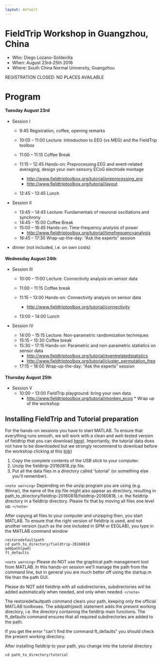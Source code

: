 ```yaml
---
layout: default
---
```


# FieldTrip Workshop in Guangzhou, China

  *  Who: Diego Lozano-Soldevilla
  *  When: August 23rd-25th 2016
  *  Where: South China Normal University, Guangzhou

REGISTRATION CLOSED: NO PLACES AVAILABLE

# Program

####  Tuesday August 23rd

*  Session I
    * 9:45			Registration, coffee, opening remarks
    * 10:05 – 11:00		Lecture: Introduction to EEG (vs MEG) and the FieldTrip toolbox
    * 11:00 – 11:15		Coffee Break
    * 11:15 – 12:45             Hands-on: Preprocessing EEG and event-related averaging, design your own sensory ECoG electrode montage
         * http://www.fieldtriptoolbox.org/tutorial/preprocessing_erp
         * http://www.fieldtriptoolbox.org/tutorial/layout

    * 12:45 – 13:45		Lunch

*  Session II
    * 13:45 – 14:45		Lecture: Fundamentals of neuronal oscillations and  synchrony
    * 14:45 – 15:00   	        Coffee Break
    * 15:00 – 16:45		Hands-on: Time-frequency analysis of power  
         * http://www.fieldtriptoolbox.org/tutorial/timefrequencyanalysis     
    * 16:45 – 17:30		Wrap-up-the-day: “Ask the experts” session

*  dinner (not included, i.e. on own costs)

#### Wednesday August 24th

*  Session III
    * 10:00 – 11:00		Lecture: Connectivity analysis on sensor data
    * 11:00 – 11:15		Coffee break
    * 11:15 – 13:00		Hands-on: Connectivity analysis on sensor data
         * http://www.fieldtriptoolbox.org/tutorial/connectivity

    * 13:00 – 14:00		Lunch

*  Session IV
    * 14:00 – 15:15		Lecture: Non-parametric randomization techniques
    * 15:15 – 15:30		Coffee break
    * 15:30 – 17:15	        Hands-on: Parametric and non-parametric statistics on sensor data
         * http://www.fieldtriptoolbox.org/tutorial/eventrelatedstatistics
         * http://www.fieldtriptoolbox.org/tutorial/cluster_permutation_freq
    * 17:15 – 18:00		Wrap-up-the-day: “Ask the experts” session

#### Thursday August 25th

*  Session V
    * 10:00 – 13:00		FieldTrip playground: bring your own data
         * http://www.fieldtriptoolbox.org/tutorial/monkey_ecog
                               * Wrap up of the workshop

## Installing FieldTrip and Tutorial preparation

For the hands-on sessions you have to start MATLAB. To ensure that
everything runs smooth, we will work with a clean and well-tested
version of fieldtrip that you can download [ here](ftp://ftp.fieldtriptoolbox.org/pub/fieldtrip/fieldtrip-20160818.zip )). Importantly, the tutorial data does not have to be
downloaded but we strongly recommend to download before the workshop clicking at this  [ link](https://www.dropbox.com/s/0sqv44taxhjbsqk/data_tutorials.rar?dl=0 ))
 1.  Copy the complete contents of the USB stick to your computer.
 2.  Unzip the fieldtrip-20160818.zip file.
 3.  Put all the data files in a directory called 'tutorial' (or something else you'll remember).

`<note warning>`
Depending on the unzip program you are using (e.g. Winrar), the name
of the zip file might also appear as directiory, resulting in
path_to_directory/fieldtrip-20160818/fieldtrip-20160818, i.e. the
fieldtrip directory in a fieldtrip directory. Please fix that by
moving all files one level up.
`</note>`

After copying all files to your computer and unzipping then, you start MATLAB. To ensure that the right version of fieldtrip is used, and not another version (such as the one included in SPM or EEGLAB), you type in the MATLAB command window

    restoredefaultpath
    cd path_to_directory/fieldtrip-20160818
    addpath(pwd)
    ft_defaults

`<note warning>`
Please do NOT use the graphical path management tool from MATLAB. In this hands-on session we'll manage the path from the command line, but in general you are much better off using the startup.m file than the path GUI.

Please do NOT add fieldtrip with all subdirectories, subdirectories will be added automatically when needed, and only when needed.
`</note>`

The restoredefaultpath command clears your path, keeping only the
official MATLAB toolboxes. The addpath(pwd) statement adds the
present working directory, i.e. the directory containing the fieldtrip
main functions. The ft_defaults command ensures that all required
subdirectories are added to the path.

If you get the error "can't find the command ft_defaults" you should check the present working directory.

After installing fieldtrip to your path, you change into the tutorial directory

    cd path_to_directory/tutorial
